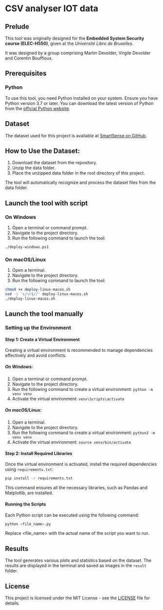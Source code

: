 # CSV analyser IOT data

## Prelude
This tool was originally designed for the **Embedded System Security course (ELEC-H550)**, given at the *Université Libre de Bruxelles*.

It was designed by a group comprising Martin Devolder, Virgile Devolder and Corentin Bouffioux.

## Prerequisites

### Python
To use this tool, you need Python installed on your system. Ensure you have Python version 3.7 or later. You can download the latest version of Python from the [official Python website](https://www.python.org/downloads/).

## Dataset

The dataset used for this project is available at [SmartSense on GitHub](https://github.com/snudatalab/SmartSense).

## How to Use the Dataset:
1. Download the dataset from the repository.
2. Unzip the data folder.
3. Place the unzipped data folder in the root directory of this project.

The tool will automatically recognize and process the dataset files from the data folder.

## Launch the tool with script

### On Windows

1. Open a terminal or command prompt.
2. Navigate to the project directory.
3. Run the following command to launch the tool:
```bash
./deploy-windows.ps1
```

### On macOS/Linux

1. Open a terminal.
2. Navigate to the project directory.
3. Run the following command to launch the tool:
```bash
chmod +x deploy-linux-macos.sh
sed -i 's/\r$//' deploy-linux-macos.sh
./deploy-linux-macos.sh
```

## Launch the tool manually

### Setting up the Environment

#### Step 1: Create a Virtual Environment
Creating a virtual environment is recommended to manage dependencies effectively and avoid conflicts.

##### On Windows:
1. Open a terminal or command prompt.
2. Navigate to the project directory.
3. Run the following command to create a virtual environment:
`python -m venv venv`
4. Activate the virtual environment:
`venv\Scripts\activate`

##### On macOS/Linux:
1. Open a terminal.
2. Navigate to the project directory.
3. Run the following command to create a virtual environment:
`python3 -m venv venv`
4. Activate the virtual environment:
`source venv/bin/activate`

#### Step 2: Install Required Libraries
Once the virtual environment is activated, install the required dependencies using `requirements.txt`:

```bash
pip install -r requirements.txt
```
This command ensures all the necessary libraries, such as Pandas and Matplotlib, are installed.

#### Running the Scripts
Each Python script can be executed using the following command:

```bash
python <file_name>.py
```
Replace <file_name> with the actual name of the script you want to run.

## Results

The tool generates various plots and statistics based on the dataset. The results are displayed in the terminal and saved as images in the `result` folder.

## License

This project is licensed under the MIT License - see the [LICENSE](LICENSE) file for details.
